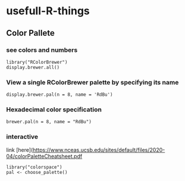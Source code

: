 # usefull-R-things

## Color Pallete

### see colors and numbers
```
library("RColorBrewer")
display.brewer.all()
```
### View a single RColorBrewer palette by specifying its name
```
display.brewer.pal(n = 8, name = 'RdBu')
```
### Hexadecimal color specification 
```
brewer.pal(n = 8, name = "RdBu")
```
### interactive 

link [here](https://www.nceas.ucsb.edu/sites/default/files/2020-04/colorPaletteCheatsheet.pdf
```
library("colorspace")
pal <- choose_palette()
```
